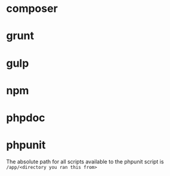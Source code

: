 # composer

# grunt

# gulp

# npm

# phpdoc

# phpunit

The absolute path for all scripts available to the phpunit script
is `/app/<directory you ran this from>`

